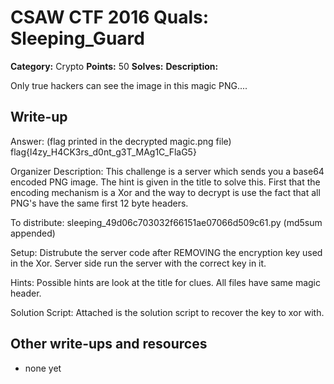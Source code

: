# CSAW CTF 2016 Quals: Sleeping_Guard

**Category:** Crypto
**Points:** 50
**Solves:**
**Description:**

Only true hackers can see the image in this magic PNG.... 

## Write-up

Answer: 
(flag printed in the decrypted magic.png file)
flag{l4zy_H4CK3rs_d0nt_g3T_MAg1C_FlaG5}

Organizer Description:
    This challenge is a server which sends you a base64 encoded PNG image. The hint is given in the title to solve this. First that the encoding mechanism is a Xor and the way to decrypt is use the fact that all PNG's have the same first 12 byte headers. 

To distribute:
    sleeping_49d06c703032f66151ae07066d509c61.py  (md5sum appended)

Setup:
    Distrubute the server code after REMOVING the encryption key used in the Xor.
    Server side run the server with the correct key in it.

Hints:
    Possible hints are look at the title for clues. All files have same magic header.

Solution Script:
    Attached is the solution script to recover the key to xor with.

## Other write-ups and resources

* none yet
